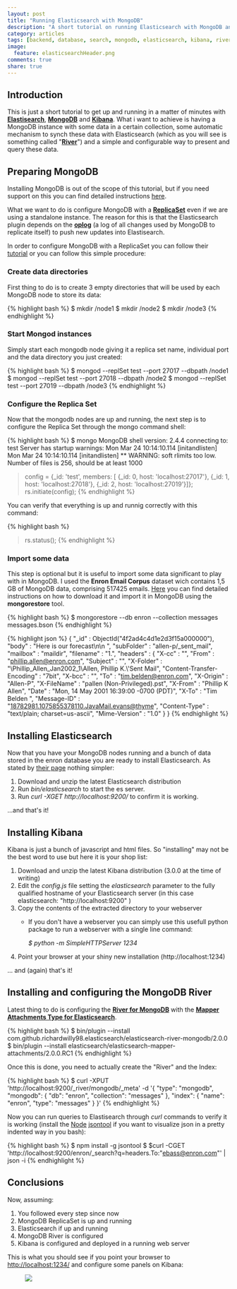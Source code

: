 ```yaml
---
layout: post
title: "Running Elasticsearch with MongoDB"
description: "A short tutorial on running Elasticsearch with MongoDB and Kibana"
category: articles
tags: [backend, database, search, mongodb, elasticsearch, kibana, river]
image:
  feature: elasticsearchHeader.png
comments: true
share: true
---
```


## Introduction
This is just a short tutorial to get up and running in a matter of minutes with [**Elastisearch**](http://www.elasticsearch.org/overview), [**MongoDB**](http://www.mongodb.com/) and [**Kibana**](http://www.elasticsearch.org/overview/kibana/). What i want to achieve is having a MongoDB instance with some data in a certain collection, some automatic mechanism to synch these data with Elasticsearch (which as you will see is something called "**[River](http://www.elasticsearch.org/guide/en/elasticsearch/rivers/current/ "Rivers")**") and a simple and configurable way to present and query these data.

## Preparing MongoDB
Installing MongoDB is out of the scope of this tutorial, but if you need support on this you can find detailed instructions [here](http://docs.mongodb.org/manual/installation/ "Install MongoDB &mdash; MongoDB Manual 2.4.9").

What we want to do is configure MongoDB with a [**ReplicaSet**](http://docs.mongodb.org/manual/replication/ "Replication &mdash; MongoDB Manual 2.4.9") even if we are using a standalone instance. The reason for this is that the Elasticsearch plugin depends on the [**oplog**](http://docs.mongodb.org/manual/core/replica-set-oplog/ "Replica Set Oplog &mdash; MongoDB Manual 2.4.9") (a log of all changes used by MongoDB to replicate itself) to push new updates into Elastisearch.

In order to configure MongoDB with a ReplicaSet you can follow their [tutorial](http://docs.mongodb.org/manual/tutorial/convert-standalone-to-replica-set/ "Convert a Standalone to a Replica Set &mdash; MongoDB Manual 2.4.9") or you can follow this simple procedure:

### Create data directories
First thing to do is to create 3 empty directories that will be used by each MongoDB node to store its data:

{% highlight bash %}
$ mkdir <PATH>/node1
$ mkdir <PATH>/node2
$ mkdir <PATH>/node3
{% endhighlight %}

### Start Mongod instances
Simply start each mongodb node giving it a replica set name, individual port and the data directory you just created:

{% highlight bash %}
$ mongod --replSet test --port 27017 --dbpath <PATH>/node1
$ mongod --replSet test --port 27018 --dbpath <PATH>/node2
$ mongod --replSet test --port 27019 --dbpath <PATH>/node3
{% endhighlight %}

### Configure the Replica Set
Now that the mongodb nodes are up and running, the next step is to configure the Replica Set through the mongo command shell:

{% highlight bash %}
$ mongo
MongoDB shell version: 2.4.4
connecting to: test
Server has startup warnings: 
Mon Mar 24 10:14:10.114 [initandlisten] 
Mon Mar 24 10:14:10.114 [initandlisten] ** WARNING: soft rlimits too low. Number of files is 256, should be at least 1000
> config = {_id: 'test', members: [ {_id: 0, host: 'localhost:27017'}, {_id: 1, host: 'localhost:27018'}, {_id: 2, host: 'localhost:27019'}]};
> rs.initiate(config);
{% endhighlight %}

You can verify that everything is up and runnig correctly with this command:

{% highlight bash %}
> rs.status();
{% endhighlight %}

### Import some data
This step is optional but it is useful to import some data significant to play with in MongoDB. I used the **Enron Email Corpus** dataset wich contains 1,5 GB of MongoDB data, comprising 517425 emails. [Here](http://mongodb-enron-email.s3-website-us-east-1.amazonaws.com/ "Enron Email Corpus for MongoDB") you can find detailed instructions on how to download it and import it in MongoDB using the **mongorestore** tool.

{% highlight bash %}
$ mongorestore --db enron --collection messages messages.bson
{% endhighlight %}

{% highlight json %}
{
	"_id" : ObjectId("4f2ad4c4d1e2d3f15a000000"),
	"body" : "Here is our forecast\n\n ",
	"subFolder" : "allen-p/_sent_mail",
	"mailbox" : "maildir",
	"filename" : "1.",
	"headers" : {
		"X-cc" : "",
		"From" : "phillip.allen@enron.com",
		"Subject" : "",
		"X-Folder" : "\\Phillip_Allen_Jan2002_1\\Allen, Phillip K.\\'Sent Mail",
		"Content-Transfer-Encoding" : "7bit",
		"X-bcc" : "",
		"To" : "tim.belden@enron.com",
		"X-Origin" : "Allen-P",
		"X-FileName" : "pallen (Non-Privileged).pst",
		"X-From" : "Phillip K Allen",
		"Date" : "Mon, 14 May 2001 16:39:00 -0700 (PDT)",
		"X-To" : "Tim Belden ",
		"Message-ID" : "<18782981.1075855378110.JavaMail.evans@thyme>",
		"Content-Type" : "text/plain; charset=us-ascii",
		"Mime-Version" : "1.0"
	}
}
{% endhighlight %}

## Installing Elasticsearch
Now that you have your MongoDB nodes running and a bunch of data stored in the enron database you are ready to install Elasticsearch. As stated by [their page](http://www.elasticsearch.org/overview/elkdownloads/ "Elasticsearch.org Download ELK | Elasticsearch") nothing simpler:

1. Download and unzip the latest Elasticsearch distribution
2. Run *bin/elasticsearch* to start the es server.
3. Run *curl -XGET http://localhost:9200/* to confirm it is working.

...and that's it!

## Installing Kibana
Kibana is just a bunch of javascript and html files. So "installing" may not be the best word to use but here it is your shop list: 

1. Download and unzip the latest Kibana distribution (3.0.0 at the time of writing)
2. Edit the *config.js* file setting the *elasticsearch* parameter to the fully qualified hostname of your Elasticsearch server (in this case elasticsearch: "http://localhost:9200" )
3. Copy the contents of the extracted directory to your webserver
	* If you don't have a webserver you can simply use this usefull python package to run a webserver with a single line command: 
	 
		*$ python -m SimpleHTTPServer 1234*
4. Point your browser at your shiny new installation (http://localhost:1234)

... and (again) that's it!

## Installing and configuring the MongoDB River
Latest thing to do is configuring the [**River for MongoDB**](https://github.com/richardwilly98/elasticsearch-river-mongodb) with the [**Mapper Attachments Type for Elasticsearch**](https://github.com/elasticsearch/elasticsearch-mapper-attachments).

{% highlight bash %}
$ bin/plugin --install com.github.richardwilly98.elasticsearch/elasticsearch-river-mongodb/2.0.0
$ bin/plugin --install elasticsearch/elasticsearch-mapper-attachments/2.0.0.RC1
{% endhighlight %}

Once this is done, you need to actually create the "River" and the Index:

{% highlight bash %}
$ curl -XPUT 'http://localhost:9200/_river/mongodb/_meta' -d '{ 
	"type": "mongodb", 
	"mongodb": { 
		"db": "enron", 
		"collection": "messages"
	},
	"index": {
		"name": "enron", 
		"type": "messages" 
	}
}' 
{% endhighlight %}

Now you can run queries to Elastisearch through *curl* commands to verify it is working (install the [Node](http://nodejs.org/ "node.js") [jsontool](http://nodetoolbox.com/packages/jsontool "The Node Toolbox - jsontool") if you want to visualize json in a pretty indented way in you bash):

{% highlight bash %}
$ npm install -g jsontool
$ $curl -CGET 'http://localhost:9200/enron/_search?q=headers.To:"ebass@enron.com"' | json -i
{% endhighlight %}

## Conclusions
Now, assuming:

1. You followed every step since now
2. MongoDB ReplicaSet is up and running
3. Elasticsearch if up and running
4. MongoDB River is configured
5. Kibana is configured and deployed in a running web server

This is what you should see if you point your browser to [http://localhost:1234/](http://localhost:1234/) and configure some panels on Kibana:

<figure>
	<img src="{{ site.url }}/images/Schermata 2014-03-24 alle 11.51.11.png">
</figure>